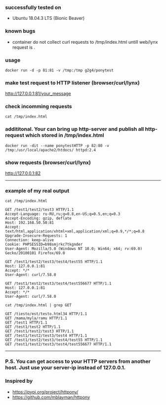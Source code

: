 ### successfully tested on
* Ubuntu 18.04.3 LTS (Bionic Beaver)

### known bugs
* container do not collect curl requests to /tmp/index.html untill web/lynx request is . 

### usage 
```
docker run -d -p 81:81 -v /tmp:/tmp g2g4/ponytest 
```
### make test request to HTTP listener (browser/curl/lynx)

http://127.0.0.1:81/your_message

### check incomming requests
```
cat /tmp/index.html
```
### addititonal. Your can bring up http-server and publish all http-request which stored in /tmp/index.html
```
docker run -dit --name ponytestHTTP -p 82:80 -v /tmp:/usr/local/apache2/htdocs/ httpd:2.4
```
### show requests (browser/curl/lynx)

http://127.0.0.1:82

---
### example of my real output
```
cat /tmp/index.html
```
```
GET /test1/test2/test3 HTTP/1.1
Accept-Language: ru-RU,ru;q=0.8,en-US;q=0.5,en;q=0.3
Accept-Encoding: gzip, deflate
Host: 192.168.50.50:81
Accept: text/html,application/xhtml+xml,application/xml;q=0.9,*/*;q=0.8
Upgrade-Insecure-Requests: 1
Connection: keep-alive
Cookie: PHPSESSID=b98smjrkc7tkgnder
User-Agent: Mozilla/5.0 (Windows NT 10.0; Win64; x64; rv:69.0) Gecko/20100101 Firefox/69.0

GET /test1/test2/test3/test4/test55 HTTP/1.1
Host: 127.0.0.1:81
Accept: */*
User-Agent: curl/7.58.0

GET /test1/test2/test3/test4/test556677 HTTP/1.1
Host: 127.0.0.1:81
Accept: */*
User-Agent: curl/7.58.0
```
```!/bin/bash
cat /tmp/index.html | grep GET
```
```
GET /tiesto/est/testo.html34 HTTP/1.1
GET /mama/myla/ramu HTTP/1.1
GET /test1 HTTP/1.1
GET /test1/test2 HTTP/1.1
GET /test1/test2/test3 HTTP/1.1
GET /test1/test2/test3/test4 HTTP/1.1
GET /test1/test2/test3/test4/test55 HTTP/1.1
GET /test1/test2/test3/test4/test556677 HTTP/1.1
```
---
### P.S. You can get access to your HTTP servers from another host. Just use your server-ip instead of 127.0.0.1.
### Inspired by 
 * https://pypi.org/project/httpony/ 
 * https://github.com/mblayman/httpony
